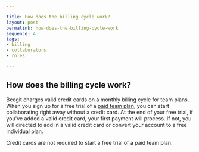 ```yaml
---

title: How does the billing cycle work?
layout: post
permalink: how-does-the-billing-cycle-work
sequence: 4
tags:
- billing
- collaborators
- roles

---
```


## How does the billing cycle work? 
Beegit charges valid credit cards on a monthly billing cycle for team plans. When you sign up for a free trial of a [paid team plan](https://beegit.com/pricing), you can start collaborating right away without a credit card. At the end of your free trial, if you've added a valid credit card, your first payment will process. If not, you will directed to add in a valid credit card or convert your account to a free individual plan. 

Credit cards are not required to start a free trial of a paid team plan.
